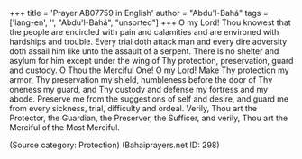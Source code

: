 +++
title = 'Prayer AB07759 in English'
author = "Abdu'l-Bahá"
tags = ['lang-en', '', "Abdu'l-Bahá", "unsorted"]
+++
O my Lord!  Thou knowest that the people are encircled with pain and calamities and are environed with hardships and trouble.  Every trial doth attack man and every dire adversity doth assail him like unto the assault of a serpent.  There is no shelter and asylum for him except under the wing of Thy protection, preservation, guard and custody.
O Thou the Merciful One!  O my Lord!  Make Thy protection my armor, Thy preservation my shield, humbleness before the door of Thy oneness my guard, and Thy custody and defense my fortress and my abode. Preserve me from the suggestions of self and desire, and guard me from every sickness, trial, difficulty and ordeal.
Verily, Thou art the Protector, the Guardian, the Preserver, the Sufficer, and verily, Thou art the Merciful of the Most Merciful.

(Source category: Protection)
(Bahaiprayers.net ID: 298)
